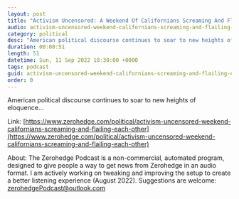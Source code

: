 ```yaml
---
layout: post
title: "Activism Uncensored: A Weekend Of Californians Screaming And Flailing At Each Other"
audio: activism-uncensored-weekend-californians-screaming-and-flailing-each-other-0
category: political
desc: "American political discourse continues to soar to new heights of eloquence..."
duration: 00:00:51
length: 51
datetime: Sun, 11 Sep 2022 18:30:00 +0000
tags: podcast
guid: activism-uncensored-weekend-californians-screaming-and-flailing-each-other-0
order: 0
---
```

American political discourse continues to soar to new heights of eloquence...

Link: [https://www.zerohedge.com/political/activism-uncensored-weekend-californians-screaming-and-flailing-each-other](https://www.zerohedge.com/political/activism-uncensored-weekend-californians-screaming-and-flailing-each-other)

About: The Zerohedge Podcast is a non-commercial, automated program, designed to give people a way to get news from Zerohedge in an audio format.  I am actively working on tweaking and improving the setup to create a better listening experience (August 2022).  Suggestions are welcome: [zerohedgePodcast@outlook.com](mailto:zerohedgePodcast@outlook.com)